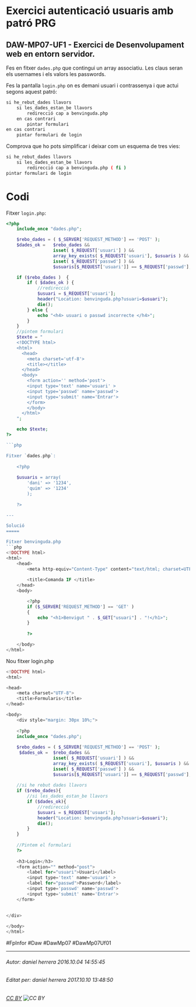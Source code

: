 # Exercici autenticació usuaris amb patró PRG
## DAW-MP07-UF1 - Exercici de Desenvolupament web en entorn servidor.
Fes en fitxer `dades.php` que contingui un array associatiu. Les claus seran els usernames i els valors les passwords.

Fes la pantalla `login.php` on es demani usuari i contrassenya i que actui segons aquest patró:

```bash
si he_rebut_dades llavors
    si les_dades_estan_be llavors
        redirecció cap a benvinguda.php
    en cas contrari
        pintar formulari
en cas contrari
    pintar formulari de login
```

Comprova que ho pots simplificar i deixar com un esquema de tres vies:

```bash
si he_rebut_dades llavors
    si les_dades_estan_be llavors
        redirecció cap a benvinguda.php ( fi )
pintar formulari de login
```

Codi
=====

Fitxer `login.php`:

```php
<?php
    include_once "dades.php";

    $rebo_dades = ( $_SERVER['REQUEST_METHOD'] == 'POST' );
    $dades_ok =   $rebo_dades &&
                  isset( $_REQUEST['usuari'] ) &&
                  array_key_exists( $_REQUEST['usuari'], $usuaris ) &&
                  isset( $_REQUEST['passwd'] ) &&
                  $usuaris[$_REQUEST['usuari']] == $_REQUEST['passwd'];

    if ($rebo_dades )  {
        if ( $dades_ok ) {
            //redirecció
            $usuari = $_REQUEST['usuari'];
            header("Location: benvinguda.php?usuari=$usuari");
            die();
        } else {
            echo "<h4> usuari o passwd incorrecte </h4>";
        }
    }
    //pintem formulari
    $texte = "
    <!DOCTYPE html>
    <html>
      <head>
        <meta charset='utf-8'>
        <title></title>
      </head>
      <body>
        <form action='' method='post'>
        <input type='text' name='usuari' >
        <input type='passwd' name='passwd'>
        <input type='submit' name='Entrar'>
        </form>
        </body>
      </html>        
    ";

    echo $texte;
?>

```php

Fitxer `dades.php`:
   
    <?php
    
    $usuaris = array(
        'dani' => '1234',
        'quim' => '1234'
        );
    
    ?>

---

Solució
=====

Fitxer benvinguda.php
```php
<!DOCTYPE html>
<html>
    <head>
        <meta http-equiv="Content-Type" content="text/html; charset=UTF-8">
        
        <title>Comanda IF </title>
    </head>
    <body>

        <?php
        if ($_SERVER['REQUEST_METHOD'] == 'GET' )
        {
            echo "<h1>Benvigut " . $_GET["usuari"] . "!</h1>";
        }
        
        ?>

    </body>
</html>
```

Nou fitxer login.php
```php
<!DOCTYPE html>
<html>

<head>
    <meta charset="UTF-8">
    <title>Formularis</title>
</head>

<body>
    <div style="margin: 30px 10%;">
    
    <?php
    include_once "dades.php";
    
    $rebo_dades = ( $_SERVER['REQUEST_METHOD'] == 'POST' );
     $dades_ok =  $rebo_dades &&
                  isset( $_REQUEST['usuari'] ) &&
                  array_key_exists( $_REQUEST['usuari'], $usuaris ) &&
                  isset( $_REQUEST['passwd'] ) &&
                  $usuaris[$_REQUEST['usuari']] == $_REQUEST['passwd'];
                  
    //si he rebut dades llavors
    if ($rebo_dades){
        //si les_dades_estan_be llavors
        if ($dades_ok){
            //redirecció
            $usuari = $_REQUEST['usuari'];
            header("Location: benvinguda.php?usuari=$usuari");
            die();
        }
    }
    
    //Pintem el formulari
    ?>
    
    <h3>Login</h3>
    <form action="" method="post">
        <label for="usuari">Usuari</label>
        <input type='text' name='usuari' >
        <label for="passwd">Password</label>
        <input type='passwd' name='passwd'>
        <input type='submit' name='Entrar'>
    </form>

    
</div>
           
</body>
</html>
```

#FpInfor #Daw #DawMp07 #DawMp07Uf01

---

###### Autor: daniel herrera 2016.10.04 14:55:45
###### Editat per: daniel herrera 2017.10.10 13:48:50
###### [CC BY](https://creativecommons.org/licenses/by/4.0/) ![CC BY](https://licensebuttons.net/l/by/3.0/80x15.png)
